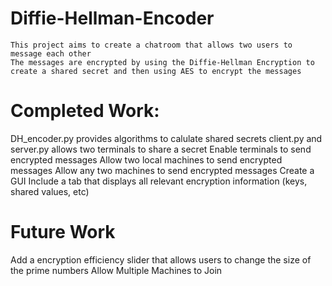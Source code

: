 # Diffie-Hellman-Encoder

    This project aims to create a chatroom that allows two users to message each other
    The messages are encrypted by using the Diffie-Hellman Encryption to create a shared secret and then using AES to encrypt the messages

# Completed Work:
   DH_encoder.py provides algorithms to calulate shared secrets
   client.py and server.py allows two terminals to share a secret
   Enable terminals to send encrypted messages
   Allow two local machines to send encrypted messages
   Allow any two machines to send encrypted messages
   Create a GUI
   Include a tab that displays all relevant encryption information (keys, shared values, etc)

# Future Work
   Add a encryption efficiency slider that allows users to change the size of the prime numbers
   Allow Multiple Machines to Join
   
